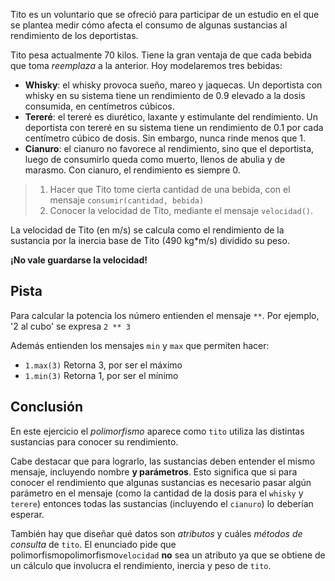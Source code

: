 Tito es un voluntario que se ofreció para participar de un estudio en el que se plantea medir cómo afecta 
el consumo de algunas sustancias al rendimiento de los deportistas.

Tito pesa actualmente 70 kilos. Tiene la gran ventaja de que cada bebida que toma _reemplaza_ a la anterior. Hoy modelaremos tres bebidas:

* **Whisky**: el whisky provoca sueño, mareo y jaquecas. Un deportista con whisky en su sistema tiene un rendimiento de 0.9 elevado a la dosis consumida, en centímetros cúbicos.
* **Tereré**: el tereré es diurético, laxante y estimulante del rendimiento. Un deportista con tereré en su sistema tiene un rendimiento de 0.1 por cada centímetro cúbico de dosis. Sin embargo, nunca rinde menos que 1.
* **Cianuro**: el cianuro no favorece al rendimiento, sino que el deportista, luego de consumirlo queda como muerto, llenos de abulia y de marasmo. Con cianuro, el rendimiento es siempre 0.

> 1. Hacer que Tito tome cierta cantidad de una bebida, con el mensaje `consumir(cantidad, bebida)`
> 2. Conocer la velocidad de Tito, mediante el mensaje `velocidad()`.

La velocidad de Tito (en m/s) se calcula como el rendimiento de la sustancia por la inercia base de Tito (490 kg*m/s) dividido su peso.

**¡No vale guardarse la velocidad!**


## Pista
Para calcular la potencia los número entienden el mensaje `**`. Por ejemplo, '2 al cubo' se expresa `2 ** 3`

Además entienden los mensajes `min` y `max` que permiten hacer:

* `1.max(3)`  Retorna 3, por ser el máximo
* `1.min(3)`  Retorna 1, por ser el mínimo


## Conclusión

En este ejercicio el _polimorfismo_ aparece como `tito` utiliza las distintas sustancias para conocer su rendimiento.

Cabe destacar que para lograrlo, las sustancias deben entender el mismo mensaje, incluyendo nombre **y parámetros**. Esto significa que si para conocer el rendimiento que algunas sustancias es necesario pasar algún parámetro en el mensaje (como la cantidad de la dosis para el `whisky` y `terere`) entonces todas las sustancias (incluyendo el `cianuro`) lo deberían esperar.


También hay que diseñar qué datos son _atributos_ y cuáles _métodos de consulta_ de `tito`. El enunciado pide que polimorfismopolimorfismo`velocidad` **no** sea un atributo ya que se obtiene de un cálculo que involucra el rendimiento, inercia y peso de `tito`.
